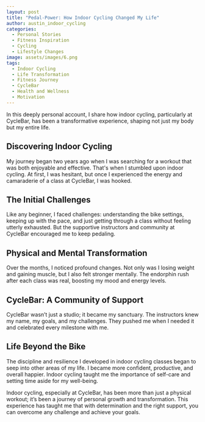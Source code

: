 ```yaml
---
layout: post
title: "Pedal-Power: How Indoor Cycling Changed My Life"
author: austin_indoor_cycling
categories:
  - Personal Stories
  - Fitness Inspiration
  - Cycling
  - Lifestyle Changes
image: assets/images/6.png
tags:
  - Indoor Cycling
  - Life Transformation
  - Fitness Journey
  - CycleBar
  - Health and Wellness
  - Motivation
---
```


In this deeply personal account, I share how indoor cycling, particularly at CycleBar, has been a transformative experience, shaping not just my body but my entire life.

## Discovering Indoor Cycling

My journey began two years ago when I was searching for a workout that was both enjoyable and effective. That's when I stumbled upon indoor cycling. At first, I was hesitant, but once I experienced the energy and camaraderie of a class at CycleBar, I was hooked.

## The Initial Challenges

Like any beginner, I faced challenges: understanding the bike settings, keeping up with the pace, and just getting through a class without feeling utterly exhausted. But the supportive instructors and community at CycleBar encouraged me to keep pedaling.

## Physical and Mental Transformation

Over the months, I noticed profound changes. Not only was I losing weight and gaining muscle, but I also felt stronger mentally. The endorphin rush after each class was real, boosting my mood and energy levels.

## CycleBar: A Community of Support

CycleBar wasn’t just a studio; it became my sanctuary. The instructors knew my name, my goals, and my challenges. They pushed me when I needed it and celebrated every milestone with me.

## Life Beyond the Bike

The discipline and resilience I developed in indoor cycling classes began to seep into other areas of my life. I became more confident, productive, and overall happier. Indoor cycling taught me the importance of self-care and setting time aside for my well-being.


Indoor cycling, especially at CycleBar, has been more than just a physical workout; it’s been a journey of personal growth and transformation. This experience has taught me that with determination and the right support, you can overcome any challenge and achieve your goals.

